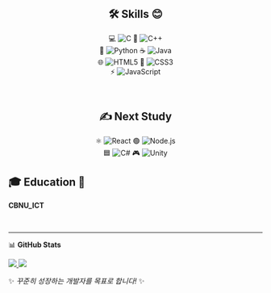 <div align="right">

</div>

<div align="center">
  
## 🛠️ Skills 😊  
💻 ![C](https://img.shields.io/badge/C-A8B9CC?&style=for-the-badge&logo=C&logoColor=white) 
📘 ![C++](https://img.shields.io/badge/C++-00599C?&style=for-the-badge&logo=cplusplus&logoColor=white)  
🐍 ![Python](https://img.shields.io/badge/Python-3776AB?&style=for-the-badge&logo=Python&logoColor=white) 
☕ ![Java](https://img.shields.io/badge/Java-007396?&style=for-the-badge&logo=java&logoColor=white)  
🌐 ![HTML5](https://img.shields.io/badge/HTML5-E34F26?&style=for-the-badge&logo=html5&logoColor=white) 
🎨 ![CSS3](https://img.shields.io/badge/CSS3-1572B6?&style=for-the-badge&logo=css3&logoColor=white)  
⚡ ![JavaScript](https://img.shields.io/badge/JavaScript-F7DF1E?&style=for-the-badge&logo=JavaScript&logoColor=black)  

<br />

## ✍️ Next Study  
⚛️ ![React](https://img.shields.io/badge/React-61DAFB?&style=for-the-badge&logo=react&logoColor=black) 
🟢 ![Node.js](https://img.shields.io/badge/Node.js-339933?&style=for-the-badge&logo=node.js&logoColor=white)  
🟦 ![C#](https://img.shields.io/badge/C%23-239120?&style=for-the-badge&logo=c-sharp&logoColor=white) 
🎮 ![Unity](https://img.shields.io/badge/Unity-000000?&style=for-the-badge&logo=unity&logoColor=white)  

</div>


## 🎓 Education 📖
**CBNU_ICT**

<br />

---

📊 **GitHub Stats**
<p>
<a href="https://github.com/HyunJJJUN">
  <img src="https://github-readme-stats.vercel.app/api?username=HyunJJJUN&theme=tokyonight&show_icons=true" />
</a>
<a href="https://github.com/HyunJJJUN">
  <img src="https://github-readme-stats.vercel.app/api/top-langs/?username=HyunJJJUN&exclude_repo=dkssud8150.github.io&layout=compact&theme=tokyonight" />
</a>
</p>

✨ *꾸준히 성장하는 개발자를 목표로 합니다!* ✨
  
</div>
